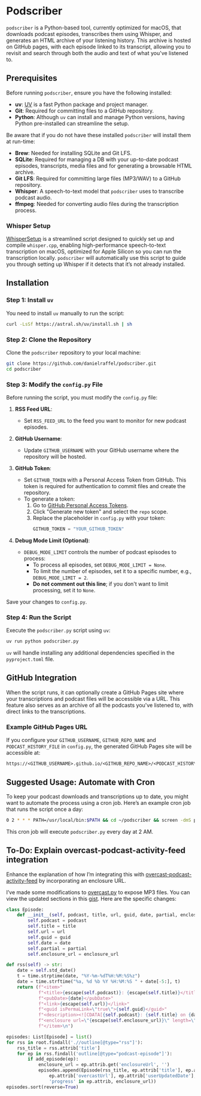 # Podscriber

`podscriber` is a Python-based tool, currently optimized for macOS, that downloads podcast episodes, transcribes them using Whisper, and generates an HTML archive of your listening history. This archive is hosted on GitHub pages, with each episode linked to its transcript, allowing you to revisit and search through both the audio and text of what you've listened to.

## Prerequisites

Before running `podscriber`, ensure you have the following installed:

- **uv**: [UV](https://astral.sh/blog/uv-unified-python-packaging) is a fast Python package and project manager.
- **Git**: Required for committing files to a GitHub repository.
- **Python**: Although `uv` can install and manage Python versions, having Python pre-installed can streamline the setup.

Be aware that if you do not have these installed `podscriber` will install them at run-time:
- **Brew**: Needed for installing SQLite and Git LFS.
- **SQLite**: Required for managing a DB with your up-to-date podcast episodes, transcripts, media files and for generating a browsable HTML archive.
- **Git LFS**: Required for committing large files (MP3/WAV) to a GitHub repository.
- **Whisper**: A speech-to-text model that `podscriber` uses to transcribe podcast audio.
- **ffmpeg**: Needed for converting audio files during the transcription process.

### Whisper Setup

[WhisperSetup](https://github.com/danielraffel/WhisperSetup) is a streamlined script designed to quickly set up and compile `whisper.cpp`, enabling high-performance speech-to-text transcription on macOS, optimized for Apple Silicon so you can run the transcription locally. `podscriber` will automatically use this script to guide you through setting up Whisper if it detects that it’s not already installed.

## Installation

### Step 1: Install `uv`

You need to install `uv` manually to run the script:

```bash
curl -LsSf https://astral.sh/uv/install.sh | sh
```

### Step 2: Clone the Repository

Clone the `podscriber` repository to your local machine:

```bash
git clone https://github.com/danielraffel/podscriber.git
cd podscriber
```

### Step 3: Modify the `config.py` File

Before running the script, you must modify the `config.py` file:

1. **RSS Feed URL**: 
   - Set `RSS_FEED_URL` to the feed you want to monitor for new podcast episodes.

2. **GitHub Username**: 
   - Update `GITHUB_USERNAME` with your GitHub username where the repository will be hosted.

3. **GitHub Token**: 
   - Set `GITHUB_TOKEN` with a Personal Access Token from GitHub. This token is required for authentication to commit files and create the repository.
   - To generate a token:
     1. Go to [GitHub Personal Access Tokens](https://github.com/settings/tokens).
     2. Click "Generate new token" and select the `repo` scope.
     3. Replace the placeholder in `config.py` with your token:
        ```python
        GITHUB_TOKEN = "YOUR_GITHUB_TOKEN"
        ```

4. **Debug Mode Limit (Optional)**:
   - `DEBUG_MODE_LIMIT` controls the number of podcast episodes to process:
     - To process all episodes, set `DEBUG_MODE_LIMIT = None`.
     - To limit the number of episodes, set it to a specific number, e.g., `DEBUG_MODE_LIMIT = 2`.
     - **Do not comment out this line**; if you don't want to limit processing, set it to `None`.

Save your changes to `config.py`.

### Step 4: Run the Script

Execute the `podscriber.py` script using `uv`:

```bash
uv run python podscriber.py
```

`uv` will handle installing any additional dependencies specified in the `pyproject.toml` file.

## GitHub Integration

When the script runs, it can optionally create a GitHub Pages site where your transcriptions and podcast files will be accessible via a URL. This feature also serves as an archive of all the podcasts you've listened to, with direct links to the transcriptions.

### Example GitHub Pages URL

If you configure your `GITHUB_USERNAME`, `GITHUB_REPO_NAME` and `PODCAST_HISTORY_FILE` in `config.py`, the generated GitHub Pages site will be accessible at:

```
https://<GITHUB_USERNAME>.github.io/<GITHUB_REPO_NAME>/<PODCAST_HISTORY_FILE>
```

## Suggested Usage: Automate with Cron

To keep your podcast downloads and transcriptions up to date, you might want to automate the process using a cron job. Here’s an example cron job that runs the script once a day:

```bash
0 2 * * * PATH=/usr/local/bin:$PATH && cd ~/podscriber && screen -dmS podscriber_session ~/Users/plex/.cargo/bin/uv run python3 podscriber.py
```

This cron job will execute `podscriber.py` every day at 2 AM.

## To-Do: Explain overcast-podcast-activity-feed integration

Enhance the explanation of how I’m integrating this with [overcast-podcast-activity-feed](https://github.com/dblume/overcast-podcast-activity-feed) by incorporating an enclosure URL.

I’ve made some modifications to [overcast.py](https://github.com/dblume/overcast-podcast-activity-feed/blob/main/overcast.py) to expose MP3 files. You can view the updated sections in this [gist](https://gist.github.com/danielraffel/5b981fdb72bbf96b28dc3f87fab1c81f). Here are the specific changes:

```python
class Episode:
    def __init__(self, podcast, title, url, guid, date, partial, enclosure_url):
        self.podcast = podcast
        self.title = title
        self.url = url
        self.guid = guid
        self.date = date
        self.partial = partial
        self.enclosure_url = enclosure_url
```

```python
def rss(self) -> str:
    date = self.std_date()
    t = time.strptime(date, "%Y-%m-%dT%H:%M:%S%z")
    date = time.strftime("%a, %d %b %Y %H:%M:%S " + date[-5:], t)
    return (f"<item>"
            f"<title>{escape(self.podcast)}: {escape(self.title)}</title>"
            f"<pubDate>{date}</pubDate>"
            f"<link>{escape(self.url)}</link>"
            f"<guid isPermaLink=\"true\">{self.guid}</guid>"
            f"<description><![CDATA[{self.podcast}: {self.title} on {date}]]></description>"
            f"<enclosure url=\"{escape(self.enclosure_url)}\" length=\"0\" type=\"audio/mpeg\" />"
            f"</item>\n")
```

```python
episodes: List[Episode] = list()
for rss in root.findall('.//outline[@type="rss"]'):
    rss_title = rss.attrib['title']
    for ep in rss.findall('outline[@type="podcast-episode"]'):
        if add_episode(ep):
            enclosure_url = ep.attrib.get('enclosureUrl', '')
            episodes.append(Episode(rss_title, ep.attrib['title'], ep.attrib['url'],
                ep.attrib['overcastUrl'], ep.attrib['userUpdatedDate'],
                'progress' in ep.attrib, enclosure_url))
episodes.sort(reverse=True)
```
